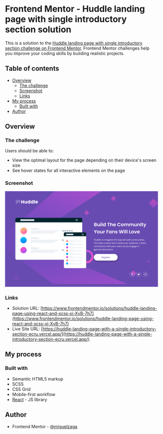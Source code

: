 # Frontend Mentor - Huddle landing page with single introductory section solution

This is a solution to the [Huddle landing page with single introductory section challenge on Frontend Mentor](https://www.frontendmentor.io/challenges/huddle-landing-page-with-a-single-introductory-section-B_2Wvxgi0). Frontend Mentor challenges help you improve your coding skills by building realistic projects. 

## Table of contents

- [Overview](#overview)
  - [The challenge](#the-challenge)
  - [Screenshot](#screenshot)
  - [Links](#links)
- [My process](#my-process)
  - [Built with](#built-with)
- [Author](#author)

## Overview

### The challenge

Users should be able to:

- View the optimal layout for the page depending on their device's screen size
- See hover states for all interactive elements on the page

### Screenshot

![](./screenshot.png)

### Links

- Solution URL: [https://www.frontendmentor.io/solutions/huddle-landing-page-using-react-and-scss-xi-XyB-7h7](https://www.frontendmentor.io/solutions/huddle-landing-page-using-react-and-scss-xi-XyB-7h7)
- Live Site URL: [https://huddle-landing-page-with-a-single-introductory-section-ecru.vercel.app/](https://huddle-landing-page-with-a-single-introductory-section-ecru.vercel.app/)

## My process

### Built with

- Semantic HTML5 markup
- SCSS
- CSS Grid
- Mobile-first workflow
- [React](https://reactjs.org/) - JS library

## Author

- Frontend Mentor - [@miguelzaga](https://www.frontendmentor.io/profile/miguelzaga)


